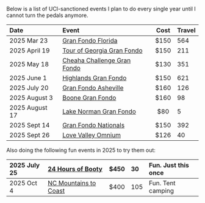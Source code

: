 Below is a list of UCI-sanctioned events I plan to do every single year until I cannot turn the pedals anymore.

| Date           | Event                                                                                    | Cost | Travel |
| :------------- | :--------------------------------------------------------------------------------------- | :--: | :----- |
| 2025 Mar 23    | [Gran Fondo Florida](https://www.granfondonationalseries.com/gran-fondo-florida/)        | $150 | 564    |
| 2025 April 19  | [Tour of Georgia Gran Fondo](https://www.granfondonationalseries.com/gran-fondo-georgia) | $150 | 211    |
| 2025 May 18    | [Cheaha Challenge Gran Fondo](https://www.cheahachallenge.com/)                          | $130 | 351    |
| 2025 June 1    | [Highlands Gran Fondo](https://www.granfondonationalseries.com/gran-fondo-highlands/)    | $150 | 621    |
| 2025 July 20   | [Gran Fondo Asheville](https://www.granfondonationalseries.com/gran-fondo-asheville/)    | $160 | 126    |
| 2025 August 3  | [Boone Gran Fondo](https://www.granfondonationalseries.com/gran-fondo-boone/)            | $160 | 98     |
| 2025 August 17 | [Lake Norman Gran Fondo](https://lakenormanfondo.com/)                                   | $80  | 5      |
| 2025 Sept 14   | [Gran Fondo Nationals](https://www.granfondonationalseries.com/gran-fondo-maryland/)     | $150 | 392    |
| 2025 Sept 26   | [Love Valley Omnium](https://www.lovevalleyroubaix.com/)                                 | $126 | 40     |

Also doing the following fun events in 2025 to try them out:

| 2025 July 25 | [24 Hours of Booty](https://24foundation.org/24-hours-of-booty/)                   | $450 | 30  | Fun. Just this once |
| :----------- | :--------------------------------------------------------------------------------- | :--: | :-- | :------------------ |
| 2025 Oct 4   | [NC Mountains to Coast](https://ncsports.org/event/cyclenc_mountainstocoast_ride/) | $400 | 105 | Fun. Tent camping   |
